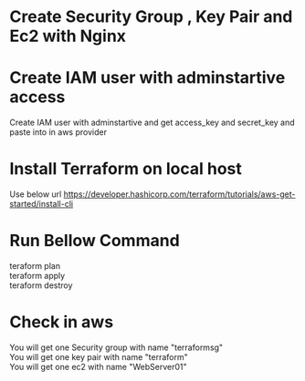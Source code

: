 # Create Security Group , Key Pair and Ec2 with Nginx

# Create IAM user with adminstartive access

Create IAM user with adminstartive and get access_key and secret_key and paste into in aws provider

 # Install Terraform on local host 
  Use below url 
  https://developer.hashicorp.com/terraform/tutorials/aws-get-started/install-cli

 # Run Bellow Command
  teraform plan   
  teraform apply  
  teraform destroy  

 # Check in aws
  You will get one Security group with name "terraformsg"  
  You will get one key pair with name "terraform"  
   You will get one ec2 with name "WebServer01"  
 



  


  


